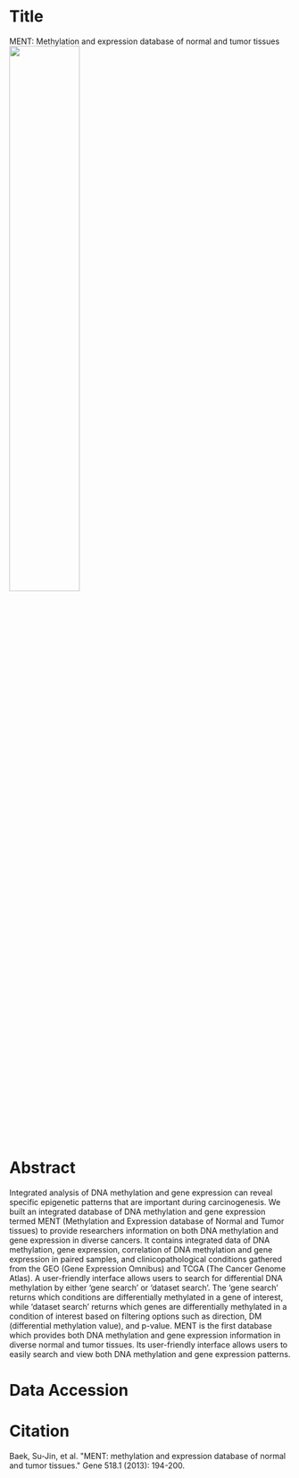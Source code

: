 
# Title
MENT: Methylation and expression database of normal and tumor tissues
<img width="50%" src="https://user-images.githubusercontent.com/50662115/99505779-98463980-29c4-11eb-8d27-8fea8038e7cf.jpg">

# Abstract
Integrated analysis of DNA methylation and gene expression can reveal specific epigenetic patterns that are important during carcinogenesis. We built an integrated database of DNA methylation and gene expression termed MENT (Methylation and Expression database of Normal and Tumor tissues) to provide researchers information on both DNA methylation and gene expression in diverse cancers. It contains integrated data of DNA methylation, gene expression, correlation of DNA methylation and gene expression in paired samples, and clinicopathological conditions gathered from the GEO (Gene Expression Omnibus) and TCGA (The Cancer Genome Atlas). A user-friendly interface allows users to search for differential DNA methylation by either ‘gene search’ or ‘dataset search’. The ‘gene search’ returns which conditions are differentially methylated in a gene of interest, while ‘dataset search’ returns which genes are differentially methylated in a condition of interest based on filtering options such as direction, DM (differential methylation value), and p-value. MENT is the first database which provides both DNA methylation and gene expression information in diverse normal and tumor tissues. Its user-friendly interface allows users to easily search and view both DNA methylation and gene expression patterns.

# Data Accession



# Citation
Baek, Su-Jin, et al. "MENT: methylation and expression database of normal and tumor tissues." Gene 518.1 (2013): 194-200.

